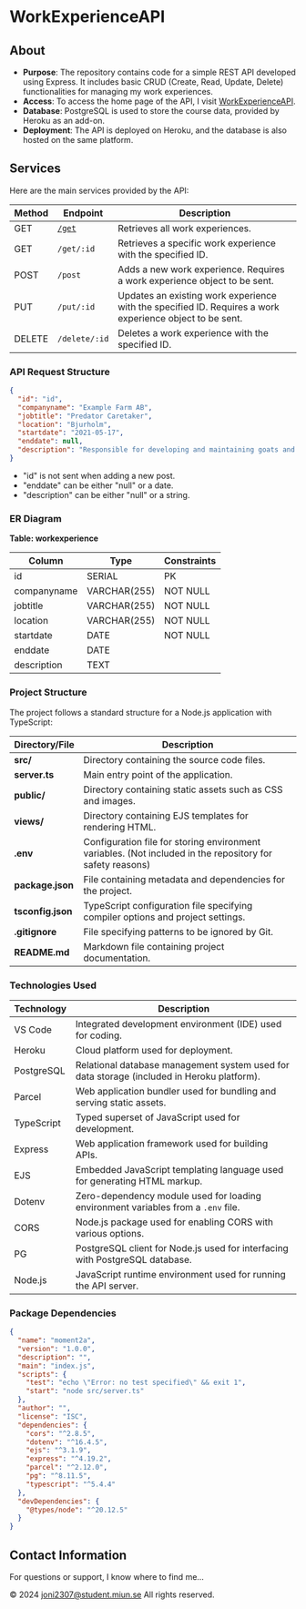 # WorkExperienceAPI

## About

- **Purpose**: The repository contains code for a simple REST API developed using Express. It includes basic CRUD (Create, Read, Update, Delete) functionalities for managing my work experiences.
- **Access**: To access the home page of the API, I visit [WorkExperienceAPI](https://jn2307-api-server-8db335f8b5ca.herokuapp.com/).
- **Database**: PostgreSQL is used to store the course data, provided by Heroku as an add-on.
- **Deployment**: The API is deployed on Heroku, and the database is also hosted on the same platform.

## Services

Here are the main services provided by the API:

| Method | Endpoint    | Description                                                                                   |
|--------|-------------|-----------------------------------------------------------------------------------------------|
| GET    | [`/get`](https://jn2307-api-server-8db335f8b5ca.herokuapp.com/get)      | Retrieves all work experiences. |
| GET    | `/get/:id`  | Retrieves a specific work experience with the specified ID.                                  |
| POST   | `/post`     | Adds a new work experience. Requires a work experience object to be sent.                    |
| PUT    | `/put/:id`  | Updates an existing work experience with the specified ID. Requires a work experience object to be sent. |
| DELETE | `/delete/:id` | Deletes a work experience with the specified ID.                                             |

### API Request Structure

```json
{
  "id": "id",
  "companyname": "Example Farm AB",
  "jobtitle": "Predator Caretaker",
  "location": "Bjurholm",
  "startdate": "2021-05-17",
  "enddate": null,
  "description": "Responsible for developing and maintaining goats and sheep."
}
```
* "id" is not sent when adding a new post.
* "enddate" can be either "null" or a date.
* "description" can be either "null" or a string.

### ER Diagram
**Table: workexperience**

| Column       | Type          | Constraints |
|--------------|---------------|-------------|
| id           | SERIAL        | PK          |
| companyname  | VARCHAR(255)  | NOT NULL    |
| jobtitle     | VARCHAR(255)  | NOT NULL    |
| location     | VARCHAR(255)  | NOT NULL    |
| startdate    | DATE          | NOT NULL    |
| enddate      | DATE          |             |
| description  | TEXT          |             |

### Project Structure

The project follows a standard structure for a Node.js application with TypeScript:

| Directory/File | Description |
|----------------|-------------|
| **src/**       | Directory containing the source code files. |
| **server.ts**  | Main entry point of the application. |
| **public/**    | Directory containing static assets such as CSS and images. |
| **views/**     | Directory containing EJS templates for rendering HTML. |
| **.env**       | Configuration file for storing environment variables. (Not included in the repository for safety reasons) |
| **package.json** | File containing metadata and dependencies for the project. |
| **tsconfig.json** | TypeScript configuration file specifying compiler options and project settings. |
| **.gitignore** | File specifying patterns to be ignored by Git. |
| **README.md**  | Markdown file containing project documentation. |

### Technologies Used

| Technology   | Description                                                                   |
|--------------|-------------------------------------------------------------------------------|
| VS Code      | Integrated development environment (IDE) used for coding.                     |
| Heroku       | Cloud platform used for deployment.                                           |
| PostgreSQL   | Relational database management system used for data storage (included in Heroku platform). |
| Parcel       | Web application bundler used for bundling and serving static assets.           |
| TypeScript   | Typed superset of JavaScript used for development.                             |
| Express      | Web application framework used for building APIs.                              |
| EJS          | Embedded JavaScript templating language used for generating HTML markup.       |
| Dotenv       | Zero-dependency module used for loading environment variables from a `.env` file. |
| CORS         | Node.js package used for enabling CORS with various options.                  |
| PG           | PostgreSQL client for Node.js used for interfacing with PostgreSQL database.  |
| Node.js      | JavaScript runtime environment used for running the API server.                |

### Package Dependencies

```json
{
  "name": "moment2a",
  "version": "1.0.0",
  "description": "",
  "main": "index.js",
  "scripts": {
    "test": "echo \"Error: no test specified\" && exit 1",
    "start": "node src/server.ts"
  },
  "author": "",
  "license": "ISC",
  "dependencies": {
    "cors": "^2.8.5",
    "dotenv": "^16.4.5",
    "ejs": "^3.1.9",
    "express": "^4.19.2",
    "parcel": "^2.12.0",
    "pg": "^8.11.5",
    "typescript": "^5.4.4"
  },
  "devDependencies": {
    "@types/node": "^20.12.5"
  }
}
```

## Contact Information

For questions or support, I know where to find me...

&copy; 2024 [joni2307@student.miun.se](mailto:joni2307@student.miun.se) All rights reserved.
